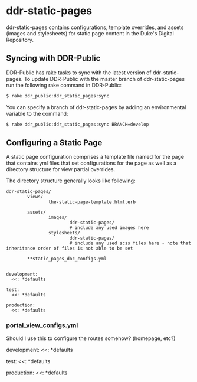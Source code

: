 # ddr-static-pages
ddr-static-pages contains configurations, template overrides, and assets (images and stylesheets) for static page content in the Duke's Digital Repository.


## Syncing with DDR-Public

DDR-Public has rake tasks to sync with the latest version of ddr-static-pages. To update DDR-Public with the master branch of ddr-static-pages run the following rake command in DDR-Public:

```sh
$ rake ddr_public:ddr_static_pages:sync
```

You can specify a branch of ddr-static-pages by adding an environmental variable to the command:

```sh
$ rake ddr_public:ddr_static_pages:sync BRANCH=develop
```

## Configuring a Static Page

A static page configuration comprises a template file named for the page that contains yml files that set configurations for the page as well as a directory structure for view partial overrides.

The directory structure generally looks like following:

```
ddr-static-pages/
        views/
                the-static-page-template.html.erb  

        assets/
                images/
                        ddr-static-pages/
                        # include any used images here
                stylesheets/
                        ddr-static-pages/
                        # include any used scss files here - note that inheritance order of files is not able to be set

        **static_pages_doc_configs.yml


development:
  <<: *defaults

test:
  <<: *defaults

production:
  <<: *defaults
```

### portal_view_configs.yml

Should I use this to configure the routes somehow?
(homepage, etc?)

development:
  <<: *defaults

test:
  <<: *defaults

production:
  <<: *defaults
```
